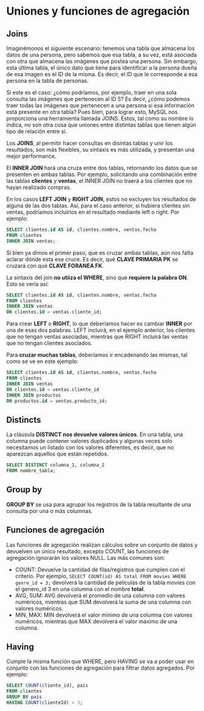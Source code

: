 # Uniones y funciones de agregación

## Joins

Imaginémonos el siguiente escenario: tenemos una tabla que almacena los datos de una persona, pero sabemos que esa tabla, a su vez, está asociada con otra que almacena las imágenes que postea una persona. Sin embargo, esta última tabla, el único dato que tiene para identificar a la persona dueña de esa imagen es el ID de la misma. Es decir, el ID que le corresponde a esa persona en la tabla de personas.

Si este es el caso: ¿cómo podríamos, por ejemplo, traer en una sola consulta las imágenes que pertenecen al ID 5? Es decir, ¿cómo podemos traer todas las imágenes que pertenecen a una persona si esa información está presente en otra tabla? Pues bien, para lograr esto, MySQL nos proporciona una herramienta llamada JOINS. Estos, tal como su nombre lo indica, no son otra cosa que uniones entre distintas tablas que tienen algún tipo de relación entre sí.

Los **JOINS**, al permitir hacer consultas en disintas tablas y unir los resultados, son más flexibles, su sintaxis es más utilizada, y presentan una mejor performance.

El **INNER JOIN** hará una cruza entre dos tablas, retornando los datos que se presenten en ambas tablas. Por ejemplo, solicitando una combinación entre las tablas **clientes** y **ventas**, el INNER JOIN no traerá a los clientes que no hayan realizado compras.

En los casos **LEFT JOIN** y **RIGHT JOIN**, estos no excluyen los resultados de alguna de las dos tablas. Así, para el caso anterior, si hubiera clientes sin ventas, podríamos incluirlos en el resultado mediante left o right. Por ejemplo:

```sql
SELECT clientes.id AS id, clientes.nombre, ventas.fecha
FROM clientes
INNER JOIN ventas;
```

Si bien ya dimos el primer paso, que es cruzar ambas tablas, aún nos falta aclarar dónde esta ese cruce. Es decir, qué **CLAVE PRIMARIA PK** se cruzará con qué **CLAVE FORANEA FK**.

La sintaxis del join **no utiiza el WHERE**, sino que **requiere la palabra ON**. Esto se vería así:

```sql
SELECT clientes.id AS id, clientes.nombre, ventas.fecha
FROM clientes
INNER JOIN ventas
ON clientes.id = ventas.cliente_id;
```

Para crear **LEFT** o **RIGHT**, lo que deberíamos hacer es cambiar **INNER** por una de esas dos palabras. LEFT incluirá, en el ejemplo anterior, los clientes que no tengan ventas asociadas, mientras que RIGHT incluirá las ventas que no tengan clientes asociados.

Para **cruzar muchas tablas**, deberíamos ir encadenando las mismas, tal como se ve en este ejemplo:

```sql
SELECT clientes.id AS id, clientes.nombre, ventas.fecha
FROM clientes
INNER JOIN ventas
ON clientes.id = ventas.cliente_id
INNER JOIN productos
ON productos.id = ventas.producto_id;
```

## Distincts

La cláusula **DISTINCT nos devuelve valores únicos**. En una tabla, una columna puede contener valores duplicados y algunas veces solo necesitamos un listado con los valores diferentes, es decir, que no aparezcan aquellos que están repetidos.

```sql
SELECT DISTINCT columna_1, columna_2
FROM nombre_tabla;
```

## Group by

**GROUP BY** se usa para agrupar los registros de la tabla resultante de una consulta por una o más columnas.

## Funciones de agregación

Las funciones de agregación realizan cálculos sobre un conjunto de datos y devuelven un único resultado, excepto COUNT, las funciones de agregación ignorarán los valores NULL. Las más comunes son:

- COUNT: Devuelve la cantidad de filas/registros que cumplen con el criterio. Por ejemplo, `SELECT COUNT(id) AS total FROM movies WHERE genre_id = 3;` devolverá la cantidad de películas de la tabla movies con el genero_id 3 en una columna con el nombre **total**.
- AVG, SUM: AVG devolverá el promedio de una columna con valores numéricos, mientras que SUM devolverá la suma de una columna con valores numéricos.
- MIN, MAX: MIN devolverá el valor mínimo de una columna con valores numéricos, mientras que MAX devolverá el valor máximo de una columna.

## Having

Cumple la misma función que WHERE, pero HAVING se va a poder usar en conjunto con las funciones de agregación para filtrar datos agregados. Por ejemplo:

```sql
SELECT COUNT(cliente_id), pais
FROM clientes
GROUP BY pais
HAVING COUNT(clienteId) > 3;
```
